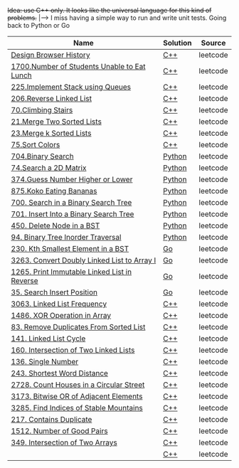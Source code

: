 ~~Idea: use C++ only. It looks like the universal language for this kind of problems.~~
|--> I miss having a simple way to run and write unit tests. Going back to Python or Go

| Name                                                                                                                 | Solution                                                          | Source   |
| -------------------------------------------------------------------------------------------------------------------- | ----------------------------------------------------------------- | -------- |
| [Design Browser History](https://leetcode.com/problems/design-browser-history)                                       | [C++](/leetcode/1472_design_browser_history.cpp)                  | leetcode |
| [1700.Number of Students Unable to Eat Lunch](https://leetcode.com/problems/number-of-students-unable-to-eat-lunch/) | [C++](/leetcode/1700_number_of_students_unable_to_eath_lunch.cpp) | leetcode |
| [225.Implement Stack using Queues](https://leetcode.com/problems/implement-stack-using-queues/)                      | [C++](/leetcode/225_implement_stack_using_queues.cpp)             | leetcode |
| [206.Reverse Linked List](https://leetcode.com/problems/reverse-linked-list)                                         | [C++](/leetcode/206_reverse_linked_list.cpp)                      | leetcode |
| [70.Climbing Stairs](https://leetcode.com/problems/climbing-stairs)                                                  | [C++](/leetcode/70_climbing_stairs.cpp)                           | leetcode |
| [21.Merge Two Sorted Lists](https://leetcode.com/problems/merge-two-sorted-lists)                                    | [C++](/leetcode/21_merge_two_sorted_lists.cpp)                    | leetcode |
| [23.Merge k Sorted Lists](https://leetcode.com/problems/merge-k-sorted-lists)                                        | [C++](/leetcode/23_merge_k_sorted_lists.cpp)                      | leetcode |
| [75.Sort Colors](https://leetcode.com/problems/sort-colors)                                                          | [C++](/leetcode/75_sort_colors.cpp)                               | leetcode |
| [704.Binary Search](https://leetcode.com/problems/binary-search)                                                     | [Python](/leetcode/704_binary_search.py)                          | leetcode |
| [74.Search a 2D Matrix](https://leetcode.com/problems/search-a-2d-matrix)                                            | [Python](/leetcode/74_search_a_2d_matrix.py)                      | leetcode |
| [374.Guess Number Higher or Lower](https://leetcode.com/problems/guess-number-higher-or-lower)                       | [Python](/leetcode/374_guess_number_higher_or_lower.py)           | leetcode |
| [875.Koko Eating Bananas](https://leetcode.com/problems/koko-eating-bananas)                                         | [Python](/leetcode/875_koko_eating_bananas.py)                    | leetcode |
| [700. Search in a Binary Search Tree](https://leetcode.com/problems/search-in-a-binary-search-tree/)                 | [Python](/leetcode/700_search_in_a_binary_search_tree/)           | leetcode |
| [701. Insert Into a Binary Search Tree](https://leetcode.com/problems/insert-into-a-binary-search-tree)              | [Python](/leetcode/701_insert_into_a_binary_search_tree/)         | leetcode |
| [450. Delete Node in a BST](https://leetcode.com/problems/delete-node-in-a-bst)                                      | [Python](/leetcode/450_delete_node_in_a_bst/)                     | leetcode |
| [94. Binary Tree Inorder Traversal](https://leetcode.com/problems/binary-tree-inorder-traversal)                     | [Python](/leetcode/94_binary_tree_inorder_traversal/)             | leetcode |
| [230. Kth Smallest Element in a BST ](https://leetcode.com/problems/kth-smallest-element-in-a-bst)                   | [Go](/leetcode/230_kth_smallest_element_in_a_bst/)                | leetcode |
| [3263. Convert Doubly Linked List to Array I](https://leetcode.com/problems/convert-doubly-linked-list-to-array-i)   | [Go](/leetcode/3263_convert_doubly_linked_list_to_array_i)        | leetcode |
| [1265. Print Immutable Linked List in Reverse](https://leetcode.com/problems/print-immutable-linked-list-in-reverse) | [Go](/leetcode/1265_print_immutable_linked_list_in_reverse)       | leetcode |
| [35. Search Insert Position](https://leetcode.com/problems/search-insert-position)                                   | [Go](/leetcode/35_search_insert_position)                         | leetcode |
| [3063. Linked List Frequency](https://leetcode.com/problems/linked-list-frequency)                                   | [C++](/leetcode/3063_linked_list_frequency)                       | leetcode |
| [1486. XOR Operation in Array](https://leetcode.com/problems/xor-operation-in-an-array)                              | [C++](/leetcode/1486_xor_operation_in_an_array)                   | leetcode |
| [83. Remove Duplicates From Sorted List](https://leetcode.com/problems/remove-duplicates-from-sorted-list/)          | [C++](/leetcode/83_remove_duplicates_from_sorted_list)            | leetcode |
| [141. Linked List Cycle](https://leetcode.com/problems/linked-list-cycle/description/)                               | [C++](/leetcode/141_linked_list_cycle)                            | leetcode |
| [160. Intersection of Two Linked Lists](https://leetcode.com/problems/intersection-of-two-linked-lists)              | [C++](/leetcode/160_intersection_of_two_linked_lists)             | leetcode |
| [136. Single Number](https://leetcode.com/problems/single-number)                                                    | [C++](/leetcode/136_single_number)                                | leetcode |
| [243. Shortest Word Distance](https://leetcode.com/problems/shortest-word-distance)                                  | [C++](/leetcode/243_shortest_word_distance)                       | leetcode |
| [2728. Count Houses in a Circular Street](https://leetcode.com/problems/count-houses-in-a-circular-street)           | [C++](/leetcode/2728_count_houses_in_a_circular_street)           | leetcode |
| [3173. Bitwise OR of Adjacent Elements](https://leetcode.com/problems/bitwise-or-of-adjacent-elements)               | [C++](/leetcode/3173_bitwise_or_of_adjacent_elements)             | leetcode |
| [3285. Find Indices of Stable Mountains](https://leetcode.com/problems/find-indices-of-stable-mountains)             | [C++](/leetcode/3285_find_indices_of_stable_mountains)            | leetcode |
| [217. Contains Duplicate](https://leetcode.com/problems/contains-duplicate)                                          | [C++](/leetcode/217_contains_duplicate)                           | leetcode |
| [1512. Number of Good Pairs](https://leetcode.com/problems/number-of-good-pairs)                                     | [C++](/leetcode/1512_number_of_good_pairs)                        | leetcode |
| [349. Intersection of Two Arrays](https://leetcode.com/problems/intersection-of-two-arrays)                          | [C++](/leetcode/349_intersection_of_two_arrays)                   | leetcode |
| []()                                                                                                                 | [C++](/leetcode/1)                                                | leetcode |
